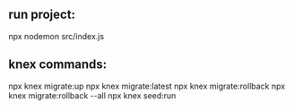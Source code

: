 ## run project:
npx nodemon src/index.js

## knex commands:
npx knex migrate:up
npx knex migrate:latest
npx knex migrate:rollback
npx knex migrate:rollback --all
npx knex seed:run